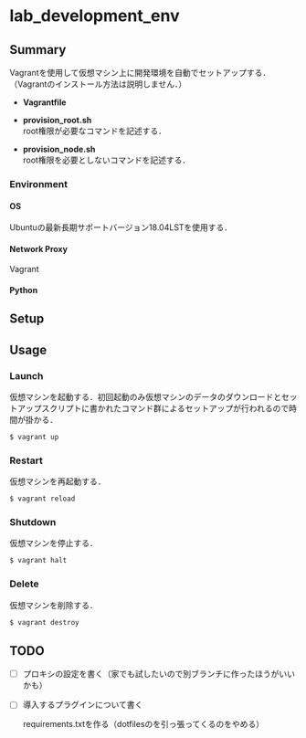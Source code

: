 # lab_development_env

## Summary

Vagrantを使用して仮想マシン上に開発環境を自動でセットアップする．  
（Vagrantのインストール方法は説明しません．）

* **Vagrantfile**

* **provision_root.sh**  
root権限が必要なコマンドを記述する．

* **provision_node.sh**  
root権限を必要としないコマンドを記述する．


### Environment

#### OS

Ubuntuの最新長期サポートバージョン18.04LSTを使用する．

#### Network Proxy

Vagrant

#### Python


## Setup


## Usage

### Launch

仮想マシンを起動する．初回起動のみ仮想マシンのデータのダウンロードとセットアップスクリプトに書かれたコマンド群によるセットアップが行われるので時間が掛かる．

```bash
$ vagrant up
```

### Restart

仮想マシンを再起動する．

```bash
$ vagrant reload
```

### Shutdown

仮想マシンを停止する．

```bash
$ vagrant halt
```

### Delete

仮想マシンを削除する．

```bash
$ vagrant destroy
```

## TODO

* [ ] プロキシの設定を書く（家でも試したいので別ブランチに作ったほうがいいかも）

* [ ] 導入するプラグインについて書く

    requirements.txtを作る（dotfilesのを引っ張ってくるのをやめる）
